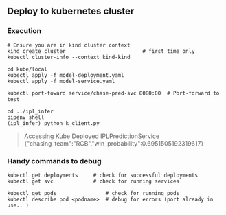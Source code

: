 ## Deploy to kubernetes cluster

### Execution

```
# Ensure you are in kind cluster context 
kind create cluster                         # first time only
kubectl cluster-info --context kind-kind

cd kube/local
kubectl apply -f model-deployment.yaml
kubectl apply -f model-service.yaml

kubectl port-foward service/chase-pred-svc 8080:80  # Port-forward to test 

cd ../ipl_infer
pipenv shell
(ipl_infer) python k_client.py

```
>  Accessing Kube Deployed IPLPredictionService 
{"chasing_team":"RCB","win_probability":0.6951505192319617}


### Handy commands to debug

```
kubectl get deployments     # check for successful deployments 
kubectl get svc             # check for running services

kubectl get pods                # check for running pods
kubectl describe pod <podname>  # debug for errors (port already in use.. )
```









